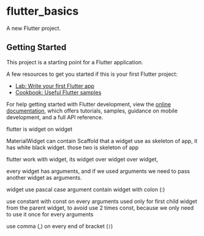 # flutter_basics

A new Flutter project.

## Getting Started

This project is a starting point for a Flutter application.

A few resources to get you started if this is your first Flutter project:

- [Lab: Write your first Flutter app](https://docs.flutter.dev/get-started/codelab)
- [Cookbook: Useful Flutter samples](https://docs.flutter.dev/cookbook)

For help getting started with Flutter development, view the
[online documentation](https://docs.flutter.dev/), which offers tutorials,
samples, guidance on mobile development, and a full API reference.

flutter is widget on widget

MaterialWidget can contain Scaffold that a widget use as skeleton of app, it has white black widget.
those two is skeleton of app


flutter work with widget, its widget over widget over widget,

every widget has arguments, and if we used arguments we need to pass another widget as arguments.

widget use pascal case
argument contain widget with colon (:)

use constant with const on every arguments
used only for first child widget from the parent widget, to avoid use 2 times const, because we only need to use it once for every arguments

use comma (,) on every end of bracket (`)`)


